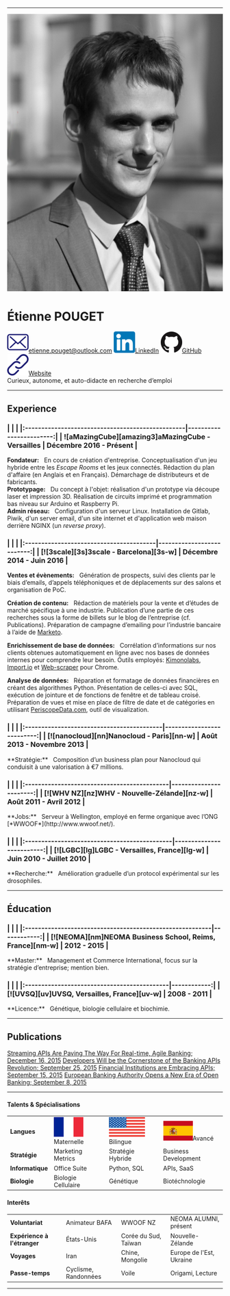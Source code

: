 ***
![](static/portrait/portrait.jpg "")

# Étienne POUGET
![em][em]<etienne.pouget@outlook.com> [![li][li]LinkedIn][li-w] [![gh][gh]GitHub][gh-w] [![wb][pr]Website][pr-w]  
Curieux, autonome, et auto-didacte en recherche d’emploi

***

## Experience

<h3 class="alignrlh3">
|                                                  |                         |
|:-------------------------------------------------|------------------------:|
| ![aMazingCube][amazing3]aMazingCube - Versailles | Décembre 2016 - Présent |
</h3>

**Fondateur:**&nbsp;&nbsp;&nbsp;En cours de création d'entreprise. Conceptualisation d'un jeu hybride entre les *Escape Rooms* et les jeux connectés. Rédaction du plan d'affaire (en Anglais et en Français). Démarchage de distributeurs et de fabricants.  
**Prototypage:**&nbsp;&nbsp;&nbsp;Du concept à l'objet: réalisation d'un prototype via découpe laser et impression 3D. Réalisation de circuits imprimé et programmation bas niveau sur Arduino et Raspberry Pi.  
**Admin réseau:**&nbsp;&nbsp;&nbsp;Configuration d'un serveur Linux. Installation de Gitlab, Piwik, d'un server email, d'un site internet et d'application web maison derrière NGINX (un *reverse proxy*).

<h3 class="alignrlh3">
|                                         |                           |
|:----------------------------------------|--------------------------:|
| [![3scale][3s]3scale - Barcelona][3s-w] | Décembre 2014 - Juin 2016 |
</h3>

**Ventes et évènements:**&nbsp;&nbsp;&nbsp;Génération de prospects, suivi des clients par le biais d’emails, d’appels téléphoniques et de déplacements sur des salons et organisation de PoC.

**Création de contenu:**&nbsp;&nbsp;&nbsp;Rédaction de matériels pour la vente et d’études de marché spécifique à une industrie. Publication d’une partie de ces recherches sous la forme de billets sur le blog de l’entreprise (cf. Publications). Préparation de campagne d’emailing pour l’industrie bancaire à l’aide de [Marketo](https://www.marketo.com/).

**Enrichissement de base de données:**&nbsp;&nbsp;&nbsp;Corrélation d’informations sur nos clients obtenues automatiquement en ligne avec nos bases de données internes pour comprendre leur besoin. Outils employés: [Kimonolabs](https://www.kimonolabs.com/), [Import.io](https://www.import.io/) et [Web-scraper](http://webscraper.io/) pour Chrome.

**Analyse de données:**&nbsp;&nbsp;&nbsp;Réparation et formatage de données financières en créant des algorithmes Python. Présentation de celles-ci avec SQL, exécution de jointure et de fonctions de fenêtre et de tableau croisé. Préparation de vues et mise en place de filtre de date et de catégories en utilisant [PeriscopeData.com](https://www.periscopedata.com/), outil de visualization.

<h3 class="alignrlh3">
|                                           |                           |
|:------------------------------------------|--------------------------:|
| [![nanocloud][nn]Nanocloud - Paris][nn-w] | Août 2013 - Novembre 2013 |
</h3>
**Stratégie:**&nbsp;&nbsp;&nbsp;Composition d’un business plan pour Nanocloud qui
conduisit à une valorisation à €7 millions.

<h3 class="alignrlh3">
|                                             |                        |
|:--------------------------------------------|-----------------------:|
| [![WHV NZ][nz]WHV - Nouvelle-Zélande][nz-w] | Août 2011 - Avril 2012 |
</h3>
**Jobs:**&nbsp;&nbsp;&nbsp;Serveur à Wellington, employé en ferme organique avec l’ONG [*WWOOF*](http://www.wwoof.net/).

<h3 class="alignrlh3">
|                                              |                          |
|:---------------------------------------------|-------------------------:|
| [![LGBC][lg]LGBC - Versailles, France][lg-w] | Juin 2010 - Juillet 2010 |
</h3>
**Recherche:**&nbsp;&nbsp;&nbsp;Amélioration graduelle d’un protocol expérimental sur les drosophiles.

***

## Éducation

<h3 class="alignrlh3">
|                                                          |             |
|:---------------------------------------------------------|------------:|
| [![NEOMA][nm]NEOMA Business School, Reims, France][nm-w] | 2012 - 2015 |
</h3>
**Master:**   Management et Commerce International, focus sur la
stratégie d’entreprise; mention bien.

<h3 class="alignrlh3">
|                                             |             |
|:--------------------------------------------|------------:|
| [![UVSQ][uv]UVSQ, Versailles, France][uv-w] | 2008 - 2011 |
</h3>
**Licence:**   Génétique, biologie cellulaire et biochimie.

***

## Publications
[Streaming APIs Are Paving The Way For Real-time, Agile Banking; December 16, 2015][pub-4]
[Developers Will be the Cornerstone of the Banking APIs Revolution; September 25, 2015][pub-3]
[Financial Institutions are Embracing APIs; September 15, 2015][pub-2]
[European Banking Authority Opens a New Era of Open Banking; September 8, 2015][pub-1]

***

#### Talents & Spécialisations
|                  |                         |                    |                      |
|:-----------------|:------------------------|:-------------------|:---------------------|
| **Langues**      | ![Fr][france]Maternelle | ![En][usa]Bilingue | ![Sp][spain]Avancé   |
| **Stratégie**    | Marketing Metrics       | Stratégie Hybride  | Business Development |
| **Informatique** | Office Suite            | Python, SQL        | APIs, SaaS           |
| **Biologie**     | Biologie Cellulaire     | Génétique          | Biotéchnologie       |

#### Interêts
|                             |                      |                      |                          |
|:----------------------------|:---------------------|:---------------------|:-------------------------|
| **Voluntariat**             | Animateur BAFA       | WWOOF NZ             | NEOMA ALUMNI, présent    |
| **Expérience à l'étranger** | États-Unis           | Corée du Sud, Taïwan | Nouvelle-Zélande         |
| **Voyages**                 | Iran                 | Chine, Mongolie      | Europe de l'Est, Ukraine |
| **Passe-temps**             | Cyclisme, Randonnées | Voile                | Origami, Lecture         |

***

<!-- Professional experience -->
[amazing3]: static/logos/extended/amazingcube.png "aMazingCube"
[3s]: static/logos/extended/3scale.png "3scale"
[3s-w]: https://3scale.net/
[nn]: static/logos/extended/nanocloud.png "nanocloud"
[nn-w]: https://www.nanocloud.com
[nz]: static/logos/extended/nz.png "new zealand"
[nz-w]: https://www.immigration.govt.nz/new-zealand-visas/options/work/thinking-about-coming-to-new-zealand-to-work/working-holiday-visa
[lg]: static/logos/extended/lgbc.png "lgbc"
[lg-w]: http://www.lgbc.uvsq.fr/laboratoire-de-genetique-et-biologie-cellulaire-lgbc-/langue-en/
<!-- Education -->
[nm]: static/logos/extended/neoma.png "neoma"
[nm-w]: http://www.neoma-bs.com/en/
[uv]: static/logos/extended/uvsq.png "uvsq"
[uv-w]: http://welcome.uvsq.fr/

<!-- Country flags -->
[france]: static/flags/small/france.png "French"
[usa]: static/flags/small/usa.png "English"
[spain]: static/flags/small/spain.png "Spanish"

<!-- Social icons -->
[li]: static/icons/extended/linkedin.png "LinkedIn"
[gh]: static/icons/extended/github.png "GitHub"
[pr]: static/icons/extended/unlink.png "Website"
[em]: static/icons/extended/mail.png "Email"
[li-w]: https://www.linkedin.com/in/etienne-pouget
[gh-w]: https://github.com/Vifespoir
[pr-w]: https://etiennepouget.com/
[em-w]: mailto://etienne.pouget@outlook.com

<!-- Publications -->
[pub-1]: https://www.3scale.net/2015/09/european-banking-authority-new-era-of-open-banking/
[pub-2]: https://www.3scale.net/2015/09/financial-institutions-are-embracing-apis-psd2/
[pub-3]: https://www.3scale.net/2015/09/developers-will-be-the-cornerstone-of-the-banking-apis-revolution/
[pub-4]: https://www.3scale.net/2015/12/streaming-apis-are-paving-the-way-for-real-time-agile-banking/
